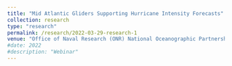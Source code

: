 ```yaml
---
title: "Mid Atlantic Gliders Supporting Hurricane Intensity Forecasts"
collection: research
type: "research"
permalink: /research/2022-03-29-research-1
venue: "Office of Naval Research (ONR) National Oceanographic Partnership Program "
#date: 2022
#description: "Webinar"
---
```

